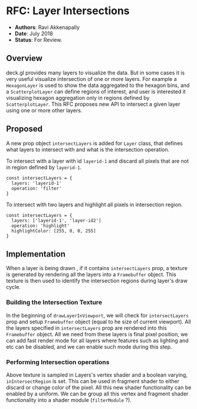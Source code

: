 # RFC: Layer Intersections

* **Authors**: Ravi Akkenapally
* **Date**: July 2018
* **Status**: For Review.


## Overview

deck.gl provides many layers to visualize the data. But in some cases it is very useful visualize intersection of one or more layers. For example a `HexagonLayer` is used to show the data aggregated to the hexagon bins, and a `ScatterplotLayer` can define regions of interest, and user is interested it visualizing hexagon aggregation only in regions defined by `ScatterplotLayer`. This RFC proposes new API to intersect a given layer using one or more other layers.


## Proposed

A new prop object `intersectLayers` is added for `Layer` class, that defines what layers to intersect with and what is the intersection operation.

To intersect with a layer with id `layerid-1` and discard all pixels that are not in region defined by `layerid-1`.

```
const intersectLayers = {
  layers: 'layerid-1'
  operation: 'filter'
}
```

To intersect with two layers and highlight all pixels in intersection region.

```
const intersectLayers = {
  layers: ['layerid-1', 'layer-id2']
  operation: 'highlight'
  highlightColor: [255, 0, 0, 255]
}
```


## Implementation

When a layer is being drawn , if it contains `intersectLayers` prop, a texture is generated by rendering all the layers into a `Framebuffer` object. This texture is then used to identify the intersection regions during layer's draw cycle.

### Building the Intersection Texture

In the beginning of `drawLayerInViewport`, we will check for `intersectLayers` prop and setup `Framebuffer` object (equal to he size of current viewport). All the layers specified in `intersectLayers` prop are rendered into this `Framebuffer` object. All we need from these layers is final pixel position, we can add fast render mode for all layers where features such as lighting and etc can be disabled, and we can enable such mode during this step.

### Performing Intersection operations

Above texture is sampled in Layers's vertex shader and a boolean varying, `inIntersectRegion` is set. This can be used in fragment shader to either discard or change color of the pixel. All this new shader functionality can be enabled by a uniform. We can be group all this vertex and fragment shader functionality into a shader module (`filterModule` ?).

